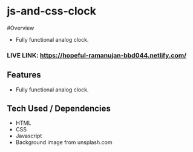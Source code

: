 # js-and-css-clock

#Overview
- Fully functional analog clock. 

### LIVE LINK: https://hopeful-ramanujan-bbd044.netlify.com/

## Features 

- Fully functional analog clock. 

## Tech Used / Dependencies

- HTML
- CSS
- Javascript
- Background image from unsplash.com 
